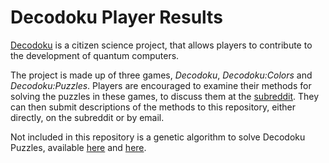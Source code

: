 # Decodoku Player Results

[Decodoku](http://decodoku.com/) is a citizen science project, that allows players to contribute to the development of quantum computers.

The project is made up of three games, *Decodoku*, *Decodoku:Colors* and *Decodoku:Puzzles*. Players are encouraged to examine their methods for solving the puzzles in these games, to discuss them at the [subreddit](https://www.reddit.com/r/decodoku/). They can then submit descriptions of the methods to this repository, either directly, on the subreddit or by email.

Not included in this repository is a genetic algorithm to solve Decodoku Puzzles, available [here](https://github.com/sneakyweasel/genetic-quantum-correction) and [here](https://github.com/decodoku/genetic-quantum-correction).
